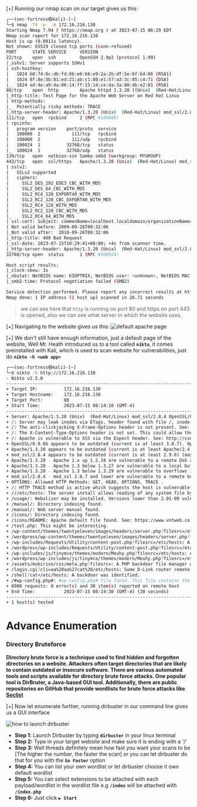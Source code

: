 [+] Running our nmap scan on our target gives us this:
```sh
┌──(sec-fortress㉿kali)-[~]
└─$ nmap -T4 -p- -A 172.16.216.130
Starting Nmap 7.94 ( https://nmap.org ) at 2023-07-15 06:29 EDT
Nmap scan report for 172.16.216.130
Host is up (0.0011s latency).
Not shown: 65529 closed tcp ports (conn-refused)
PORT      STATE SERVICE     VERSION
22/tcp    open  ssh         OpenSSH 2.9p2 (protocol 1.99)
|_sshv1: Server supports SSHv1
| ssh-hostkey: 
|   1024 b8:74:6c:db:fd:8b:e6:66:e9:2a:2b:df:5e:6f:64:86 (RSA1)
|   1024 8f:8e:5b:81:ed:21:ab:c1:80:e1:57:a3:3c:85:c4:71 (DSA)
|_  1024 ed:4e:a9:4a:06:14:ff:15:14:ce:da:3a:80:db:e2:81 (RSA)
80/tcp    open  http        Apache httpd 1.3.20 ((Unix)  (Red-Hat/Linux) mod_ssl/2.8.4 OpenSSL/0.9.6b)
|_http-title: Test Page for the Apache Web Server on Red Hat Linux
| http-methods: 
|_  Potentially risky methods: TRACE
|_http-server-header: Apache/1.3.20 (Unix)  (Red-Hat/Linux) mod_ssl/2.8.4 OpenSSL/0.9.6b
111/tcp   open  rpcbind     2 (RPC #100000)
| rpcinfo: 
|   program version    port/proto  service
|   100000  2            111/tcp   rpcbind
|   100000  2            111/udp   rpcbind
|   100024  1          32768/tcp   status
|_  100024  1          32768/udp   status
139/tcp   open  netbios-ssn Samba smbd (workgroup: MYGROUP)
443/tcp   open  ssl/https   Apache/1.3.20 (Unix)  (Red-Hat/Linux) mod_ssl/2.8.4 OpenSSL/0.9.6b
| sslv2: 
|   SSLv2 supported
|   ciphers: 
|     SSL2_DES_192_EDE3_CBC_WITH_MD5
|     SSL2_DES_64_CBC_WITH_MD5
|     SSL2_RC4_128_EXPORT40_WITH_MD5
|     SSL2_RC2_128_CBC_EXPORT40_WITH_MD5
|     SSL2_RC4_128_WITH_MD5
|     SSL2_RC2_128_CBC_WITH_MD5
|_    SSL2_RC4_64_WITH_MD5
| ssl-cert: Subject: commonName=localhost.localdomain/organizationName=SomeOrganization/stateOrProvinceName=SomeState/countryName=--
| Not valid before: 2009-09-26T09:32:06
|_Not valid after:  2010-09-26T09:32:06
|_http-title: 400 Bad Request
|_ssl-date: 2023-07-15T10:29:41+00:00; +4s from scanner time.
|_http-server-header: Apache/1.3.20 (Unix)  (Red-Hat/Linux) mod_ssl/2.8.4 OpenSSL/0.9.6b
32768/tcp open  status      1 (RPC #100024)

Host script results:
|_clock-skew: 3s
|_nbstat: NetBIOS name: KIOPTRIX, NetBIOS user: <unknown>, NetBIOS MAC: <unknown> (unknown)
|_smb2-time: Protocol negotiation failed (SMB2)

Service detection performed. Please report any incorrect results at https://nmap.org/submit/ .
Nmap done: 1 IP address (1 host up) scanned in 26.71 seconds
```

> we can see here that `http` is running on port 80 and https on port 443 is opened, also we can see what server in which the website uses.

[+] Navigating to the website gives us this:
![default apache page](https://i.imgur.com/vI07kkU.png)

[+] We don't still have enough information, just a default page of the website, Well Mr. Heath introduced us to a tool called **`nikto`**, it comes preinstalled with Kali, which is used to scan website for vulnerabilities, just do **`nikto -h <web app>`**
```sh
┌──(sec-fortress㉿kali)-[~]
└─$ nikto -h http://172.16.216.130
- Nikto v2.5.0
---------------------------------------------------------------------------
+ Target IP:          172.16.216.130
+ Target Hostname:    172.16.216.130
+ Target Port:        80
+ Start Time:         2023-07-15 08:14:10 (GMT-4)
---------------------------------------------------------------------------
+ Server: Apache/1.3.20 (Unix)  (Red-Hat/Linux) mod_ssl/2.8.4 OpenSSL/0.9.6b
+ /: Server may leak inodes via ETags, header found with file /, inode: 34821, size: 2890, mtime: Wed Sep  5 23:12:46 2001. See: http://cve.mitre.org/cgi-bin/cvename.cgi?name=CVE-2003-1418
+ /: The anti-clickjacking X-Frame-Options header is not present. See: https://developer.mozilla.org/en-US/docs/Web/HTTP/Headers/X-Frame-Options
+ /: The X-Content-Type-Options header is not set. This could allow the user agent to render the content of the site in a different fashion to the MIME type. See: https://www.netsparker.com/web-vulnerability-scanner/vulnerabilities/missing-content-type-header/
+ /: Apache is vulnerable to XSS via the Expect header. See: http://cve.mitre.org/cgi-bin/cvename.cgi?name=CVE-2006-3918
+ OpenSSL/0.9.6b appears to be outdated (current is at least 3.0.7). OpenSSL 1.1.1s is current for the 1.x branch and will be supported until Nov 11 2023.
+ Apache/1.3.20 appears to be outdated (current is at least Apache/2.4.54). Apache 2.2.34 is the EOL for the 2.x branch.
+ mod_ssl/2.8.4 appears to be outdated (current is at least 2.9.6) (may depend on server version).
+ Apache/1.3.20 - Apache 1.x up 1.2.34 are vulnerable to a remote DoS and possible code execution.
+ Apache/1.3.20 - Apache 1.3 below 1.3.27 are vulnerable to a local buffer overflow which allows attackers to kill any process on the system.
+ Apache/1.3.20 - Apache 1.3 below 1.3.29 are vulnerable to overflows in mod_rewrite and mod_cgi.
+ mod_ssl/2.8.4 - mod_ssl 2.8.7 and lower are vulnerable to a remote buffer overflow which may allow a remote shell.
+ OPTIONS: Allowed HTTP Methods: GET, HEAD, OPTIONS, TRACE .
+ /: HTTP TRACE method is active which suggests the host is vulnerable to XST. See: https://owasp.org/www-community/attacks/Cross_Site_Tracing
+ ///etc/hosts: The server install allows reading of any system file by adding an extra '/' to the URL.
+ /usage/: Webalizer may be installed. Versions lower than 2.01-09 vulnerable to Cross Site Scripting (XSS). See: http://cve.mitre.org/cgi-bin/cvename.cgi?name=CVE-2001-0835
+ /manual/: Directory indexing found.
+ /manual/: Web server manual found.
+ /icons/: Directory indexing found.
+ /icons/README: Apache default file found. See: https://www.vntweb.co.uk/apache-restricting-access-to-iconsreadme/
+ /test.php: This might be interesting.
+ /wp-content/themes/twentyeleven/images/headers/server.php?filesrc=/etc/hosts: A PHP backdoor file manager was found.
+ /wordpress/wp-content/themes/twentyeleven/images/headers/server.php?filesrc=/etc/hosts: A PHP backdoor file manager was found.
+ /wp-includes/Requests/Utility/content-post.php?filesrc=/etc/hosts: A PHP backdoor file manager was found.
+ /wordpress/wp-includes/Requests/Utility/content-post.php?filesrc=/etc/hosts: A PHP backdoor file manager was found.
+ /wp-includes/js/tinymce/themes/modern/Meuhy.php?filesrc=/etc/hosts: A PHP backdoor file manager was found.
+ /wordpress/wp-includes/js/tinymce/themes/modern/Meuhy.php?filesrc=/etc/hosts: A PHP backdoor file manager was found.
+ /assets/mobirise/css/meta.php?filesrc=: A PHP backdoor file manager was found.
+ /login.cgi?cli=aa%20aa%27cat%20/etc/hosts: Some D-Link router remote command execution.
+ /shell?cat+/etc/hosts: A backdoor was identified.
+ /#wp-config.php#: #wp-config.php# file found. This file contains the credentials.
+ 8908 requests: 0 error(s) and 30 item(s) reported on remote host
+ End Time:           2023-07-15 08:14:30 (GMT-4) (20 seconds)
---------------------------------------------------------------------------
+ 1 host(s) tested
```

# Advance Enumeration

### Directory Bruteforce
**Directory brute force is a technique used to find hidden and forgotten directories on a website. Attackers often target directories that are likely to contain outdated or insecure software. There are various automated tools and scripts available for directory brute force attacks. One popular tool is DirBruter, a Java-based GUI tool. Additionally, there are public repositories on GitHub that provide wordlists for brute force attacks like [Seclist](https://github.com/danielmiessler/SecLists)**

[+] Now let enumerate further, running dirbuster in our command line gives us a GUI interface

![how to launch dirbuster](https://i.imgur.com/2fg5Edr.png)

- **Step 1:** Launch Dirbuster by typing **`dirbuster`** in your linux terminal
- **Step 2:** Type in your target website and make sure it is ending with a '/'
- **Step 3:** Well threads definitely mean how fast you want your scans to be [The higher the number, the faster the scan] or you can let dirbuster do that for you with the **`Go Faster`** option
- **Step 4:** You can list your own wordlist or let dirbuster choose it own default wordlist
- **Step 5:** You can select extensions to be attached with each payload/wordlist in the wordlist file e.g **`/index`** will be attached with **`/index.php`**
- **Step 6:** Just click **`▶️ Start`** 


